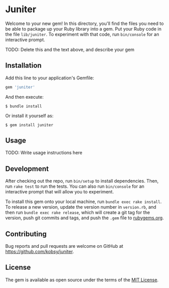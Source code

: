 # Juniter

Welcome to your new gem! In this directory, you'll find the files you need to be able to package up your Ruby library into a gem. Put your Ruby code in the file `lib/juniter`. To experiment with that code, run `bin/console` for an interactive prompt.

TODO: Delete this and the text above, and describe your gem

## Installation

Add this line to your application's Gemfile:

```ruby
gem 'juniter'
```

And then execute:

    $ bundle install

Or install it yourself as:

    $ gem install juniter

## Usage

TODO: Write usage instructions here

## Development

After checking out the repo, run `bin/setup` to install dependencies. Then, run `rake test` to run the tests. You can also run `bin/console` for an interactive prompt that will allow you to experiment.

To install this gem onto your local machine, run `bundle exec rake install`. To release a new version, update the version number in `version.rb`, and then run `bundle exec rake release`, which will create a git tag for the version, push git commits and tags, and push the `.gem` file to [rubygems.org](https://rubygems.org).

## Contributing

Bug reports and pull requests are welcome on GitHub at https://github.com/kobsy/juniter.


## License

The gem is available as open source under the terms of the [MIT License](https://opensource.org/licenses/MIT).

